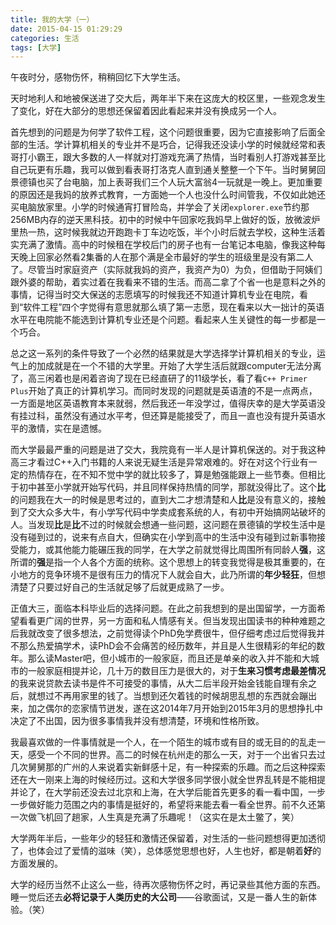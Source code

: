 ```yaml
---
title: 我的大学（一）
date: 2015-04-15 01:29:29
categories: 生活
tags: [大学]
---
```

午夜时分，感物伤怀，稍稍回忆下大学生活。
<!-- more -->
天时地利人和地被保送进了交大后，两年半下来在这庞大的校区里，一些观念发生了变化，好在大部分的思想还保留着因此看起来并没有换成另一个人。

首先想到的问题是为何学了软件工程，这个问题很重要，因为它直接影响了后面全部的生活。学计算机相关的专业并不是巧合，记得我还没读小学的时候就经常和表哥打小霸王，跟大多数的人一样就对打游戏充满了热情，当时看别人打游戏甚至比自己玩更有乐趣，我可以做到看表哥打洛克人直到通关整整一个下午。当时舅舅回景德镇也买了台电脑，加上表哥我们三个人玩大富翁4一玩就是一晚上。更加重要的原因还是我妈的放养式教育，一方面她一个人也没什么时间管我，不仅如此她还买电脑放家里。小学的时候通宵打冒险岛，并学会了关闭`explorer.exe`节约那256MB内存的逆天黑科技。初中的时候中午回家吃我妈早上做好的饭，放微波炉里热一热，这时候我就边开跑跑卡丁车边吃饭，半个小时后就去学校，这种生活着实充满了激情。高中的时候租在学校后门的房子也有一台笔记本电脑，像我这种每天晚上回家必然看2集番的人在那个满是全市最好的学生的班级里是没有第二人了。尽管当时家庭资产（实际就我妈的资产，我资产为0）为负，但借助于阿姨们跟外婆的帮助，着实过着在我看来不错的生活。而高二拿了个省一也是意料之外的事情，记得当时交大保送的志愿填写的时候我还不知道计算机专业在电院，看到“软件工程”四个字觉得有意思就那么填了第一志愿，现在看来以大一拙计的英语水平在电院能不能选到计算机专业还是个问题。看起来人生关键性的每一步都是一个巧合。

总之这一系列的条件导致了一个必然的结果就是大学选择学计算机相关的专业，运气上的加成就是在一个不错的大学里。开始了大学生活后就跟computer无法分离了，高三闲着也是闲着咨询了现在已经直研了的11级学长，看了看`C++ Primer Plus`开始了真正的计算机学习。而同时发现的问题就是英语渣的不是一点两点，一方面是地区英语教育本来就弱，然后我还一年没学过，值得庆幸的是大学英语没有挂过科，虽然没有通过水平考，但还算是能接受了，而且一直也没有提升英语水平的激情，实在是遗憾。

而大学最最严重的问题是进了交大，我院竟有一半人是计算机保送的。对于我这种高三才看过C++入门书籍的人来说无疑生活是异常艰难的。好在对这个行业有一定的热情存在，在不知不觉中学的就比较多了，算是勉强能跟上一些节奏。但相比于初中甚至小学就开始写代码，并且同样保持热情的同学，那就没得比了。这个**比**的问题我在大一的时候是思考过的，直到大二才想清楚和人**比**是没有意义的，接触到了交大众多大牛，有小学写代码中学卖成套系统的人，有初中开始搞网站破坏的人。当发现**比**是**比**不过的时候就会想通一些问题，这问题在景德镇的学校生活中是没有碰到过的，说来有点自大，但确实在小学到高中的生活中没有碰到过新事物接受能力，或其他能力能碾压我的同学，在大学之前就觉得比周围所有同龄人**强**，这所谓的**强**是指一个人各个方面的统称。这个思想上的转变我觉得是极其重要的，在小地方的竞争环境不是很有压力的情况下人就会自大，此乃所谓的**年少轻狂**，但想清楚了只要过好自己的生活就足够了后就更成熟了一步。

正值大三，面临本科毕业后的选择问题。在此之前我想到的是出国留学，一方面希望看看更广阔的世界，另一方面和私人情感有关。但当发现出国读书的种种难题之后我就改变了很多想法，之前觉得读个PhD免学费很牛，但仔细考虑过后觉得我并不那么热爱搞学术，读PhD会不会痛苦的经历数年，并且是人生很精彩的年纪的数年。那么读Master吧，但小城市的一般家庭，而且还是单亲的收入并不能和大城市的一般家庭相提并论，几十万的数目压力是很大的，对于**生来习惯考虑最差情况**的我来说贷款去读书是件不可接受的事情，从大二后半段开始金钱能自理有余之后，就想过不再用家里的钱了。当想到还欠着钱的时候胡思乱想的东西就会蹦出来，加之偶尔的恋家情节迸发，遂在这2014年7月开始到2015年3月的思想挣扎中决定了不出国，因为很多事情我并没有想清楚，环境和性格所致。

我最喜欢做的一件事情就是一个人，在一个陌生的城市或有目的或无目的的乱走一天，感受一个不同的世界。高二的时候在杭州走的那么一天，对于一个出省只去过几次舅舅那的广州的人来说着实新鲜感十足，有一种探索的乐趣。而之后这种探索还在大一刚来上海的时候经历过。这和大学很多同学很小就全世界乱转是不能相提并论了，在大学前还没去过北京和上海，在大学后能首先更多的看一看中国，一步一步做好能力范围之内的事情是挺好的，希望将来能去看一看全世界。前不久还第一次做飞机回了趟家，人生真是充满了乐趣呢！（这实在是太土鳖了，笑）

大学两年半后，一些年少的轻狂和激情还保留着，对生活的一些问题想得更加透彻了，也体会过了爱情的滋味（笑），总体感觉思想也好，人生也好，都是朝着**好**的方面发展的。

大学的经历当然不止这么一些，待再次感物伤怀之时，再记录些其他方面的东西。睡一觉后还去**必将记录于人类历史的大公司**——谷歌面试，又是一番人生的新体验。（笑）
